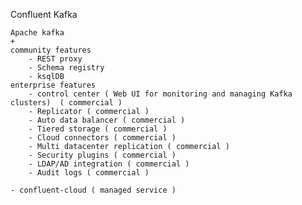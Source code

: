 




Confluent Kafka 

    Apache kafka
    +
    community features
        - REST proxy
        - Schema registry
        - ksqlDB
    enterprise features    
        - control center ( Web UI for monitoring and managing Kafka clusters)  ( commercial )
        - Replicator ( commercial )
        - Auto data balancer ( commercial )
        - Tiered storage ( commercial )
        - Cloud connectors ( commercial )
        - Multi datacenter replication ( commercial )
        - Security plugins ( commercial )
        - LDAP/AD integration ( commercial )
        - Audit logs ( commercial )

    - confluent-cloud ( managed service )    